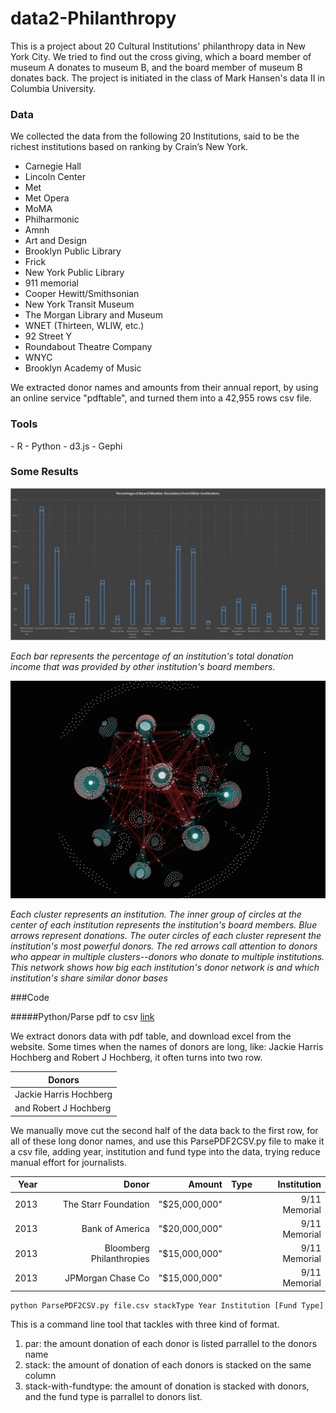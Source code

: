 # data2-Philanthropy

This is a project about 20 Cultural Institutions' philanthropy data in New York City. We tried to find out the cross giving, which a board member of museum A donates to museum B, and the board member of museum B donates back. The project is initiated in the class of Mark Hansen's data II in Columbia University. 

<h3>Data</h3>
We collected the data from the following 20 Institutions, said to be the richest institutions based on ranking by Crain’s New York.

- Carnegie Hall 
- Lincoln Center
- Met
- Met Opera
- MoMA
- Philharmonic
- Amnh
- Art and Design
- Brooklyn Public Library
- Frick
- New York Public Library 
- 911 memorial
- Cooper Hewitt/Smithsonian
- New York Transit Museum 
- The Morgan Library and Museum
- WNET (Thirteen, WLIW, etc.)
- 92 Street Y
- Roundabout Theatre Company
- WNYC 
- Brooklyn Academy of Music

We extracted donor names and amounts from their annual report, by using an online service "pdftable", and turned them into a 42,955 rows csv file.


<h3>Tools</h3>
- R
- Python
- d3.js
- Gephi


<h3>Some Results</h3>

![Percentage of Board Member's donation](story-use%20data/images/bar-chart.jpg "Each bar represents the percentage of an institution's total donation income that was provided by other institution's board members.")

*Each bar represents the percentage of an institution's total donation income that was provided by other institution's board members.*

![Donors connections](story-use%20data/images/graph-1.png "")

*Each cluster represents an institution. The inner group of circles at the center of each institution represents the institution's board members. Blue arrows represent donations. The outer circles of each cluster represent the institution's most powerful donors. The red arrows call attention to donors who appear in multiple clusters--donors who donate to multiple institutions. This network shows how big each institution's donor network is and which institution's share similar donor bases*



###Code

#####Python/Parse pdf to csv
[link](https://github.com/mw10104587/data2-Philanthropy/blob/master/Python/ParsePDF2CSV.py)

<p> We extract donors data with pdf table, and download excel from the website. Some times when the names of donors are long, like: Jackie Harris Hochberg and Robert J Hochberg, it often turns into two row.

|Donors                |
|----------------------|
|Jackie Harris Hochberg|
|and Robert J Hochberg |


We manually move cut the second half of the data back to the first row, for all of these long donor names, and use this ParsePDF2CSV.py file to make it a csv file, adding year, institution and fund type into the data, trying reduce manual effort for journalists.

|Year|Donor                   |Amount       |Type|Institution  |
|---:|-----------------------:|------------:|---:|------------:|
|2013|The Starr Foundation    |"$25,000,000"|    |9/11 Memorial|
|2013|Bank of America         |"$20,000,000"|    |9/11 Memorial|
|2013|Bloomberg Philanthropies|"$15,000,000"|    |9/11 Memorial|
|2013|JPMorgan Chase Co       |"$15,000,000"|    |9/11 Memorial|


<pre lang="text"><code>python ParsePDF2CSV.py file.csv stackType Year Institution [Fund Type]</code></pre>

This is a command line tool that tackles with three kind of format.

1. par: the amount donation of each donor is listed parrallel to the donors name
2. stack: the amount of donation of each donors is stacked on the same column
3. stack-with-fundtype: the amount of donation is stacked with donors, and the fund type is parrallel to donors list.


<h5>
